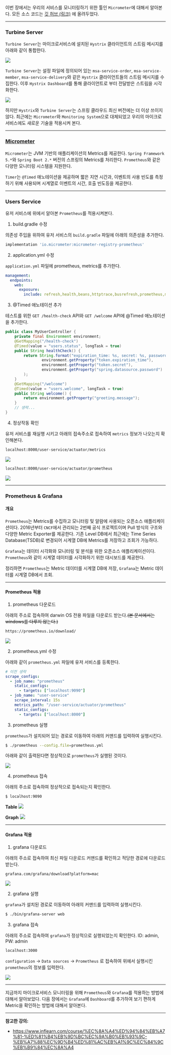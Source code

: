 이번 장에서는 우리의 서비스를 모니터링하기 위한 툴인 `Micrometer`에 대해서 알아본다.
모든 소스 코드는 [깃 허브 (링크)](https://github.com/roy-zz/spring-cloud) 에 올려두었다.

---

### Turbine Server

`Turbine Server`는 마이크로서비스에 설치된 `Hystrix` 클라이언트의 스트림 메시지를 아래와 같이 통합한다.

![](prometheus_install_image/turbine-server-diagram.png)

`Turbine Server`는 설정 파일에 정의되어 있는 `msa-service-order`, `msa-service-member`, `msa-service-delivery`와 같은 `Hystrix` 클라이언트들의 스트림 메시지를 수집한다.
이후 `Hystrix Dashboard`를 통해 클라이언트로 부터 전달받은 스트림을 시각화한다.

![](prometheus_install_image/turbine-server-flow.png)

하지만 `Hystrix`와 `Turbine Server`는 스프링 클라우드 최신 버전에는 더 이상 쓰이지 않다.
최근에는 `Micrometer`와 `Monitoring System`으로 대체되었고 우리의 마이크로서비스에도 새로운 기술을 적용시켜 본다.

---

### [Micrometer](https://micrometer.io)

`Micrometer`는 JVM 기반의 애플리케이션의 Metrics를 제공한다.
`Spring Framework 5.*`와 `Spring Boot 2.*` 버전의 스프링의 Metrics를 처리한다.
`Prometheus`와 같은 다양한 모니터링 시스템을 지원한다.

`Timer`는 `@Timed` 애노테이션을 제공하며 짧은 지연 시간과, 이벤트의 사용 빈도를 측정하기 위해 사용되며 시계열로 이벤트의 시간, 호출 빈도등을 제공한다.

---

### Users Service

유저 서비스에 위에서 알아본 `Prometheus`를 적용시켜본다.

1. build.gradle 수정

의존성 주입을 위하여 유저 서비스의 `build.gradle` 파일에 아래의 의존성을 추가한다.

```bash
implementation 'io.micrometer:micrometer-registry-prometheus'
```

2. application.yml 수정

`application.yml` 파일에 prometheus, metrics를 추가한다.

```yaml
management:
  endpoints:
    web:
      exposure:
        include: refresh,health,beans,httptrace,busrefresh,prometheus,metrics
```

3. @Timed 애노테이션 추가

테스트를 위한 `GET /health-check` API와 `GET /welcome` API에 @Timed 애노테이션을 추가한다.

```java
public class MyUserController {
    private final Environment environment;
    @GetMapping("/health-check")
    @Timed(value = "users.status", longTask = true)
    public String healthCheck() {
        return String.format("expiration_time: %s, secret: %s, password: %s",
                environment.getProperty("token.expiration_time"),
                environment.getProperty("token.secret"),
                environment.getProperty("spring.datasource.password")
        );
    }
    @GetMapping("/welcome")
    @Timed(value = "users.welcome", longTask = true)
    public String welcome() {
        return environment.getProperty("greeting.message");
    }
    // 생략...
}
```

4. 정상작동 확인

유저 서비스를 재실행 시키고 아래의 접속주소로 접속하여 `metrics` 정보가 나오는지 확인해본다.

```bash
localhost:8000/user-service/actuator/metrics
```

![](prometheus_install_image/actuator-metrics.png)

```bash
localhost:8000/user-service/actuator/prometheus
```

![](prometheus_install_image/actuator-prometheus.png)

---

### Prometheus & Grafana

#### 개요

`Prometheus`는 Metrics를 수집하고 모니터링 및 알람에 사용되는 오픈소스 애플리케이션이다.
2016년부터 `CNCF`에서 관리되는 2번째 공식 프로젝트이며 Pull 방식의 구조와 다양한 Metric Exporter를 제공한다.
기존 Level DB에서 최근에는 Time Series Database(TSDB)로 변경되어 시계열 DB에 Metrics를 저장하고 조회가 가능하다.

`Grafana`는 데이터 시각화와 모니터링 및 분석을 위한 오픈소스 애플리케이션이다.
`Prometheus`와 같이 시계열 데이터를 시각화하기 위한 대시보드를 제공한다.

정리하면 `Prometheus`는 Metric 데이터를 시계열 DB에 저장, `Grafana`는 Metric 데이터를 시계열 DB에서 조회.

---

#### Prometheus 적용

1. prometheus 다운로드

아래의 주소로 접속하여 darwin OS 전용 파일을 다운로드 받는다.~~(본 문서에서는 windows를 다루지 않는다.)~~

```bash
https://prometheus.io/download/
```

![](prometheus_install_image/prometheus-download.png)

2. prometheus.yml 수정

아래와 같이 `prometheus.yml` 파일에 유저 서비스를 등록한다.

```yaml
# 이전 생략
scrape_configs:
  - job_name: "prometheus"
    static_configs:
      - targets: ["localhost:9090"]
  - job_name: "user-service"
    scrape_interval: 15s
    metrics_path: "/user-service/actuator/prometheus"
    static_configs:
      - targets: ["localhost:8000"]
```

3. prometheus 실행

`prometheus`가 설치되어 있는 경로로 이동하여 아래의 커맨드를 입력하여 실행시킨다.

```bash
$ ./prometheus --config.file=prometheus.yml
```

아래와 같이 출력된다면 정상적으로 `prometheus`가 실행된 것이다.

![](prometheus_install_image/run-prometheus-success.png)

4. prometheus 접속

아래의 주소로 접속하여 정상적으로 접속되는지 확인한다.

```bash
$ localhost:9090
```

**Table**
![](prometheus_install_image/prometheus-table.png)

**Graph**
![](prometheus_install_image/prometheus-graph.png)

---

#### Grafana 적용

1. grafana 다운로드

아래의 주소로 접속하여 최신 파일 다운로드 커맨드를 확인하고 적당한 경로에 다운로드 받는다.

```bash
grafana.com/grafana/download?platform=mac
```

![](prometheus_install_image/grafana-download.png)

2. grafana 실행

`grafana`가 설치된 경로로 이동하여 아래의 커맨드를 입력하여 실행시킨다.

```bash
$ ./bin/grafana-server web
```

3. grafana 접속

아래의 주소로 접속하여 `grafana`가 정상적으로 실행되었는지 확인한다.
ID: admin, PW: admin

```bash
localhost:3000
```

`configuration` -> `Data sources` -> `Prometheus` 로 접속하여 위에서 실행시킨 `prometheus`의 정보를 입력한다.

![](prometheus_install_image/save-prometheus-datasource.png)

---

지금까지 마이크로서비스 모니터링을 위해 `Prometheus`와 `Grafana`를 적용하는 방법에 대해서 알아보았다.
다음 장에서는 `Grafana`에 `Dashboard`를 추가하여 보기 편하게 Metric을 확인하는 방법에 대해서 알아본다.

---

**참고한 강의:**

- https://www.inflearn.com/course/%EC%8A%A4%ED%94%84%EB%A7%81-%ED%81%B4%EB%9D%BC%EC%9A%B0%EB%93%9C-%EB%A7%88%EC%9D%B4%ED%81%AC%EB%A1%9C%EC%84%9C%EB%B9%84%EC%8A%A4